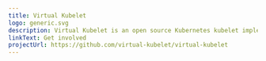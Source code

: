 ```yaml
---
title: Virtual Kubelet
logo: generic.svg
description: Virtual Kubelet is an open source Kubernetes kubelet implementation
linkText: Get involved
projectUrl: https://github.com/virtual-kubelet/virtual-kubelet
---
```

